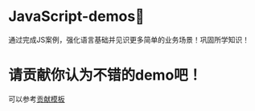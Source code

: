 # JavaScript-demos🎉

通过完成JS案例，强化语言基础并见识更多简单的业务场景！巩固所学知识！



# 请贡献你认为不错的demo吧！

可以参考[贡献模板](demos总结指南.md)